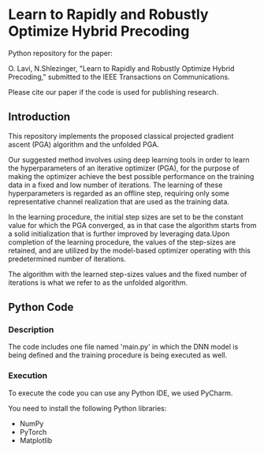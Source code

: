 # Learn to Rapidly and Robustly Optimize Hybrid Precoding

Python repository for the paper:

O. Lavi, N.Shlezinger, "Learn to Rapidly and Robustly Optimize Hybrid Precoding," submitted to the  IEEE Transactions on Communications. 

Please cite our paper if the code is used for publishing research.

## Introduction
This repository implements the proposed classical projected gradient ascent (PGA) algorithm and the unfolded PGA.

Our suggested method involves using deep learning tools in order to learn the hyperparameters of an iterative optimizer (PGA), for the purpose of making the optimizer achieve the best possible performance on the training data in a fixed and low number of iterations. The learning of these hyperparameters is regarded as an offline step, requiring only some representative channel realization that are used as the training data. 

In the learning procedure, the initial step sizes are set to be the constant value for which the PGA converged, as in that case the algorithm starts from a solid initialization that is further improved by leveraging data.Upon completion of the learning procedure, the values of the step-sizes are retained, and are utilized by the model-based optimizer operating with this predetermined number of iterations. 

The algorithm with the learned step-sizes values and the fixed number of iterations is what we refer to as the unfolded algorithm. 

## Python Code
### Description
The code includes one file named 'main.py' in which the DNN model is being defined and the training procedure is being executed as well.

### Execution
To execute the code you can use any Python IDE, we used PyCharm.

You need to install the following Python libraries:
* NumPy
* PyTorch
* Matplotlib

